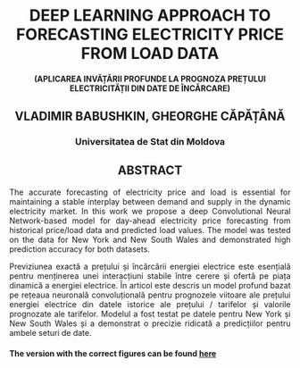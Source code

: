 <div align="center"> 
  
# DEEP LEARNING APPROACH TO FORECASTING ELECTRICITY PRICE FROM LOAD DATA
#### (APLICAREA INVĂȚĂRII PROFUNDE LA PROGNOZA PREȚULUI ELECTRICITĂȚII  DIN DATE DE ÎNCĂRCARE)
  
## VLADIMIR BABUSHKIN, GHEORGHE CĂPĂȚÂNĂ
  
### Universitatea de Stat din Moldova
  
## ABSTRACT
</div>
<div align="justify"> 

The accurate forecasting of electricity price and load is essential for maintaining a stable interplay between demand and supply in the dynamic electricity market. In this work we propose a deep Convolutional Neural Network-based model for day-ahead electricity price forecasting from historical price/load data and predicted load values. The model was tested on the data for New York and New South Wales and demonstrated high prediction accuracy for both datasets.
</div> 
 


<div align="justify"> 
Previziunea exactă a prețului și încărcării energiei electrice este esențială pentru menținerea unei interacțiuni stabile între cerere și ofertă pe piața dinamică a energiei electrice. În articol este descris un model profund bazat pe rețeaua neuronală convoluțională pentru prognozele viitoare ale prețului energiei electrice din datele istorice ale prețului / tarifelor și valorile prognozate ale tarifelor. Modelul a fost testat pe datele pentru New York și New South Wales și a demonstrat o precizie ridicată a predicțiilor pentru ambele seturi de date.
</div>  
  
#### The version with the correct figures can be found [here](https://github.com/babushkinvladimir/Forecasting-electricity-price-from-electical-load-data/blob/main/Babushkin_Capatana_png_images_ro_v3.pdf)


